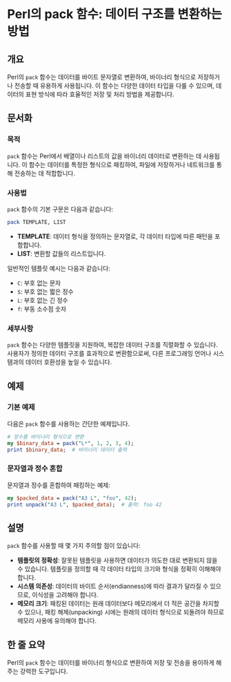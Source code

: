 <!--
Meta Description: # Perl의 pack 함수: 데이터 구조를 변환하는 방법 ## 개요 Perl의 `pack` 함수는 데이터를 바이트 문자열로 변환하여, 바이너리 형식으로 저장하거나 전송할 때 유용하게 사용됩니다. 이 함수는 다양한 데이터 타입을 다룰 수 있으며, 데이터의 표현 방식에 ...
Meta Keywords: pack, 데이터, 함수는, 바이너리, 형식으로
-->

# Perl의 pack 함수: 데이터 구조를 변환하는 방법

## 개요
Perl의 `pack` 함수는 데이터를 바이트 문자열로 변환하여, 바이너리 형식으로 저장하거나 전송할 때 유용하게 사용됩니다. 이 함수는 다양한 데이터 타입을 다룰 수 있으며, 데이터의 표현 방식에 따라 효율적인 저장 및 처리 방법을 제공합니다.

## 문서화

### 목적
`pack` 함수는 Perl에서 배열이나 리스트의 값을 바이너리 데이터로 변환하는 데 사용됩니다. 이 함수는 데이터를 특정한 형식으로 패킹하여, 파일에 저장하거나 네트워크를 통해 전송하는 데 적합합니다.

### 사용법
`pack` 함수의 기본 구문은 다음과 같습니다:

```perl
pack TEMPLATE, LIST
```

- **TEMPLATE**: 데이터 형식을 정의하는 문자열로, 각 데이터 타입에 따른 패턴을 포함합니다.
- **LIST**: 변환할 값들의 리스트입니다.

일반적인 템플릿 예시는 다음과 같습니다:
- `C`: 부호 없는 문자
- `S`: 부호 없는 짧은 정수
- `L`: 부호 없는 긴 정수
- `f`: 부동 소수점 숫자

### 세부사항
`pack` 함수는 다양한 템플릿을 지원하여, 복잡한 데이터 구조를 직렬화할 수 있습니다. 사용자가 정의한 데이터 구조를 효과적으로 변환함으로써, 다른 프로그래밍 언어나 시스템과의 데이터 호환성을 높일 수 있습니다.

## 예제

### 기본 예제
다음은 `pack` 함수를 사용하는 간단한 예제입니다.

```perl
# 정수를 바이너리 형식으로 변환
my $binary_data = pack("L*", 1, 2, 3, 4);
print $binary_data;  # 바이너리 데이터 출력
```

### 문자열과 정수 혼합
문자열과 정수를 혼합하여 패킹하는 예제:

```perl
my $packed_data = pack("A3 L", "foo", 42);
print unpack("A3 L", $packed_data);  # 출력: foo 42
```

## 설명
`pack` 함수를 사용할 때 몇 가지 주의할 점이 있습니다:

- **템플릿의 정확성**: 잘못된 템플릿을 사용하면 데이터가 의도한 대로 변환되지 않을 수 있습니다. 템플릿을 정의할 때 각 데이터 타입의 크기와 형식을 정확히 이해해야 합니다.
- **시스템 의존성**: 데이터의 바이트 순서(endianness)에 따라 결과가 달라질 수 있으므로, 이식성을 고려해야 합니다.
- **메모리 크기**: 패킹된 데이터는 원래 데이터보다 메모리에서 더 적은 공간을 차지할 수 있으나, 패킹 해제(unpacking) 시에는 원래의 데이터 형식으로 되돌려야 하므로 메모리 사용에 유의해야 합니다.

## 한 줄 요약
Perl의 `pack` 함수는 데이터를 바이너리 형식으로 변환하여 저장 및 전송을 용이하게 해주는 강력한 도구입니다.